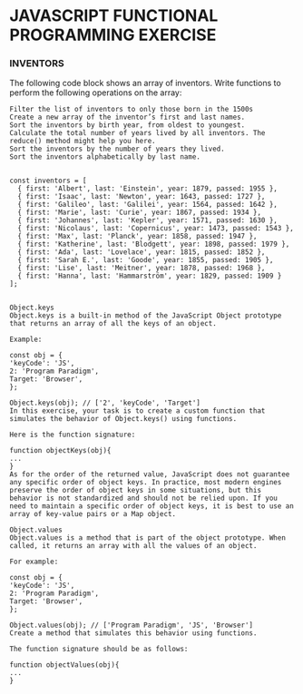 <h1><b>JAVASCRIPT FUNCTIONAL PROGRAMMING EXERCISE</b></h1>
 
 <h3>INVENTORS</h3>
<p>The following code block shows an array of inventors. Write functions to perform the following operations on the array:</p>

    Filter the list of inventors to only those born in the 1500s
    Create a new array of the inventor’s first and last names.
    Sort the inventors by birth year, from oldest to youngest.
    Calculate the total number of years lived by all inventors. The reduce() method might help you here.
    Sort the inventors by the number of years they lived.
    Sort the inventors alphabetically by last name.


    const inventors = [
      { first: 'Albert', last: 'Einstein', year: 1879, passed: 1955 },
      { first: 'Isaac', last: 'Newton', year: 1643, passed: 1727 },
      { first: 'Galileo', last: 'Galilei', year: 1564, passed: 1642 },
      { first: 'Marie', last: 'Curie', year: 1867, passed: 1934 },
      { first: 'Johannes', last: 'Kepler', year: 1571, passed: 1630 },
      { first: 'Nicolaus', last: 'Copernicus', year: 1473, passed: 1543 },
      { first: 'Max', last: 'Planck', year: 1858, passed: 1947 },
      { first: 'Katherine', last: 'Blodgett', year: 1898, passed: 1979 },
      { first: 'Ada', last: 'Lovelace', year: 1815, passed: 1852 },
      { first: 'Sarah E.', last: 'Goode', year: 1855, passed: 1905 },
      { first: 'Lise', last: 'Meitner', year: 1878, passed: 1968 },
      { first: 'Hanna', last: 'Hammarström', year: 1829, passed: 1909 }
    ];


    Object.keys
    Object.keys is a built-in method of the JavaScript Object prototype that returns an array of all the keys of an object.

    Example:

    const obj = {
    'keyCode': 'JS',
    2: 'Program Paradigm',
    Target: 'Browser',
    };

    Object.keys(obj); // ['2', 'keyCode', 'Target']
    In this exercise, your task is to create a custom function that simulates the behavior of Object.keys() using functions.

    Here is the function signature:

    function objectKeys(obj){
    ...
    }
    As for the order of the returned value, JavaScript does not guarantee any specific order of object keys. In practice, most modern engines preserve the order of object keys in some situations, but this behavior is not standardized and should not be relied upon. If you need to maintain a specific order of object keys, it is best to use an array of key-value pairs or a Map object.

    Object.values
    Object.values is a method that is part of the object prototype. When called, it returns an array with all the values of an object.

    For example:

    const obj = {
    'keyCode': 'JS',
    2: 'Program Paradigm',
    Target: 'Browser',
    };

    Object.values(obj); // ['Program Paradigm', 'JS', 'Browser']
    Create a method that simulates this behavior using functions.

    The function signature should be as follows:

    function objectValues(obj){
    ...
    }
